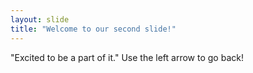 ```yaml
---
layout: slide
title: "Welcome to our second slide!"
---
```

"Excited to be a part of it."
Use the left arrow to go back!
